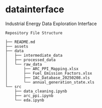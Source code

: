 # datainterface
Industrial Energy Data Exploration Interface

```
Repository File Structure

├── README.md
├── assets
├── data
│   ├── intermediate_data
│   ├── processed_data
│   └── raw_data
│       ├── ARC_PPI_Mapping.xlsx
│       ├── Fuel_Emission_Factors.xlsx
│       ├── IAC_Database_20250208.xls
│       └── annual_generation_state.xls
└── src
    ├── data_cleaning.ipynb
    ├── arc_ppi.ipynb
    └── eda.ipynb
```
